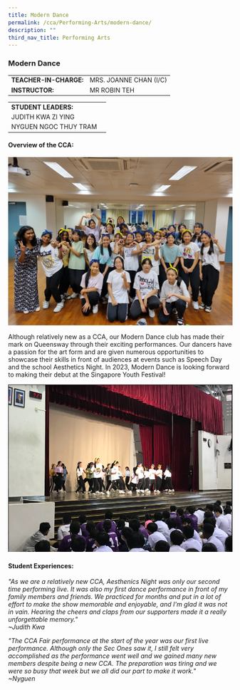 ```yaml
---
title: Modern Dance
permalink: /cca/Performing-Arts/modern-dance/
description: ""
third_nav_title: Performing Arts
---
```

### Modern Dance

|  	|  	|
|---	|---	|
| **TEACHER-IN-CHARGE:** 	| MRS. JOANNE CHAN (I/C)|
| **INSTRUCTOR:** 	| MR ROBIN TEH 	|

|  	|  	|
|---	|---	|
| **STUDENT LEADERS:**	|  	|
|JUDITH KWA ZI YING|
|NYGUEN NGOC THUY TRAM|
         
#### Overview of the CCA:   

![](/images/Mordern%20Dance%202-20220901_185450%20-%20Joanne%20Loo.jpg)

Although relatively new as a CCA, our Modern Dance club has made their mark on Queensway through their exciting performances. Our dancers have a passion for the art form and are given numerous opportunities to showcase their skills in front of audiences at events such as Speech Day and the school Aesthetics Night. In 2023, Modern Dance is looking forward to making their debut at the Singapore Youth Festival!

![](/images/Modern%20Dance%201-Teachers%20Day%20Performance%202022%20%20-%20Joanne%20Loo.png)

#### Student Experiences:

*"As we are a relatively new CCA, Aesthenics Night was only our second time performing live. It was also my first dance performance in front of my family members and friends. We practiced for months and put in a lot of effort to make the show memorable and enjoyable, and I'm glad it was not in vain. Hearing the cheers and claps from our supporters made it a really unforgettable memory."                                    
~Judith Kwa*

*"The CCA Fair performance at the start of the year was our first live performance. Although only the Sec Ones saw it, I still felt very accomplished as the performance went well and we gained many new members despite being a new CCA. The preparation was tiring and we were so busy that week but we all did our part to make it work."  
~Nyguen*